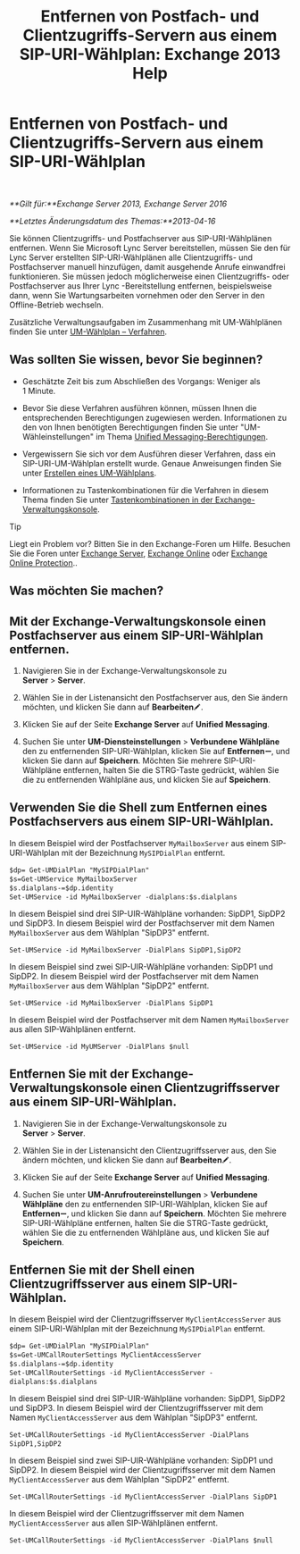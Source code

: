 ﻿---
title: 'Entfernen von Postfach- und Clientzugriffs-Servern aus einem SIP-URI-Wählplan: Exchange 2013 Help'
TOCTitle: Entfernen von Postfach- und Clientzugriffs-Servern aus einem SIP-URI-Wählplan
ms:assetid: 367441e1-1a0f-42c8-9fa8-8abe80b3d015
ms:mtpsurl: https://technet.microsoft.com/de-de/library/Aa997238(v=EXCHG.150)
ms:contentKeyID: 54652683
ms.date: 05/22/2018
mtps_version: v=EXCHG.150
ms.translationtype: MT
---

# Entfernen von Postfach- und Clientzugriffs-Servern aus einem SIP-URI-Wählplan

 

_**Gilt für:**Exchange Server 2013, Exchange Server 2016_

_**Letztes Änderungsdatum des Themas:**2013-04-16_

Sie können Clientzugriffs- und Postfachserver aus SIP-URI-Wählplänen entfernen. Wenn Sie Microsoft Lync Server bereitstellen, müssen Sie den für Lync Server erstellten SIP-URI-Wählplänen alle Clientzugriffs- und Postfachserver manuell hinzufügen, damit ausgehende Anrufe einwandfrei funktionieren. Sie müssen jedoch möglicherweise einen Clientzugriffs- oder Postfachserver aus Ihrer Lync -Bereitstellung entfernen, beispielsweise dann, wenn Sie Wartungsarbeiten vornehmen oder den Server in den Offline-Betrieb wechseln.

Zusätzliche Verwaltungsaufgaben im Zusammenhang mit UM-Wählplänen finden Sie unter [UM-Wählplan – Verfahren](um-dial-plan-procedures-exchange-2013-help.md).

## Was sollten Sie wissen, bevor Sie beginnen?

  - Geschätzte Zeit bis zum Abschließen des Vorgangs: Weniger als 1 Minute.

  - Bevor Sie diese Verfahren ausführen können, müssen Ihnen die entsprechenden Berechtigungen zugewiesen werden. Informationen zu den von Ihnen benötigten Berechtigungen finden Sie unter "UM-Wähleinstellungen" im Thema [Unified Messaging-Berechtigungen](unified-messaging-permissions-exchange-2013-help.md).

  - Vergewissern Sie sich vor dem Ausführen dieser Verfahren, dass ein SIP-URI-UM-Wählplan erstellt wurde. Genaue Anweisungen finden Sie unter [Erstellen eines UM-Wählplans](create-a-um-dial-plan-exchange-2013-help.md).

  - Informationen zu Tastenkombinationen für die Verfahren in diesem Thema finden Sie unter [Tastenkombinationen in der Exchange-Verwaltungskonsole](keyboard-shortcuts-in-the-exchange-admin-center-exchange-online-protection-help.md).


> [!TIP]
> Liegt ein Problem vor? Bitten Sie in den Exchange-Foren um Hilfe. Besuchen Sie die Foren unter <A href="https://go.microsoft.com/fwlink/p/?linkid=60612">Exchange Server</A>, <A href="https://go.microsoft.com/fwlink/p/?linkid=267542">Exchange Online</A> oder <A href="https://go.microsoft.com/fwlink/p/?linkid=285351">Exchange Online Protection</A>..



## Was möchten Sie machen?

## Mit der Exchange-Verwaltungskonsole einen Postfachserver aus einem SIP-URI-Wählplan entfernen.

1.  Navigieren Sie in der Exchange-Verwaltungskonsole zu **Server** \> **Server**.

2.  Wählen Sie in der Listenansicht den Postfachserver aus, den Sie ändern möchten, und klicken Sie dann auf **Bearbeiten**![Bearbeitungssymbol](images/Bb124582.6f53ccb2-1f13-4c02-bea0-30690e6ea71d(EXCHG.150).gif "Bearbeitungssymbol").

3.  Klicken Sie auf der Seite **Exchange Server** auf **Unified Messaging**.

4.  Suchen Sie unter **UM-Diensteinstellungen** \> **Verbundene Wählpläne** den zu entfernenden SIP-URI-Wählplan, klicken Sie auf **Entfernen**![Entfernen (Symbol)](images/JJ657492.479b6ced-8d64-4277-a725-f17fea202b28(EXCHG.150).gif "Entfernen (Symbol)"), und klicken Sie dann auf **Speichern**. Möchten Sie mehrere SIP-URI-Wählpläne entfernen, halten Sie die STRG-Taste gedrückt, wählen Sie die zu entfernenden Wählpläne aus, und klicken Sie auf **Speichern**.

## Verwenden Sie die Shell zum Entfernen eines Postfachservers aus einem SIP-URI-Wählplan.

In diesem Beispiel wird der Postfachserver `MyMailboxServer` aus einem SIP-URI-Wählplan mit der Bezeichnung `MySIPDialPlan` entfernt.

    $dp= Get-UMDialPlan "MySIPDialPlan"
    $s=Get-UMService MyMailboxServer
    $s.dialplans-=$dp.identity
    Set-UMService -id MyMailboxServer -dialplans:$s.dialplans

In diesem Beispiel sind drei SIP-UIR-Wählpläne vorhanden: SipDP1, SipDP2 und SipDP3. In diesem Beispiel wird der Postfachserver mit dem Namen `MyMailboxServer` aus dem Wählplan "SipDP3" entfernt.

    Set-UMService -id MyMailboxServer -DialPlans SipDP1,SipDP2

In diesem Beispiel sind zwei SIP-UIR-Wählpläne vorhanden: SipDP1 und SipDP2. In diesem Beispiel wird der Postfachserver mit dem Namen `MyMailboxServer` aus dem Wählplan "SipDP2" entfernt.

    Set-UMService -id MyMailboxServer -DialPlans SipDP1

In diesem Beispiel wird der Postfachserver mit dem Namen `MyMailboxServer` aus allen SIP-Wählplänen entfernt.

    Set-UMService -id MyUMServer -DialPlans $null

## Entfernen Sie mit der Exchange-Verwaltungskonsole einen Clientzugriffsserver aus einem SIP-URI-Wählplan.

1.  Navigieren Sie in der Exchange-Verwaltungskonsole zu **Server** \> **Server**.

2.  Wählen Sie in der Listenansicht den Clientzugriffsserver aus, den Sie ändern möchten, und klicken Sie dann auf **Bearbeiten**![Bearbeitungssymbol](images/Bb124582.6f53ccb2-1f13-4c02-bea0-30690e6ea71d(EXCHG.150).gif "Bearbeitungssymbol").

3.  Klicken Sie auf der Seite **Exchange Server** auf **Unified Messaging**.

4.  Suchen Sie unter **UM-Anrufroutereinstellungen** \> **Verbundene Wählpläne** den zu entfernenden SIP-URI-Wählplan, klicken Sie auf **Entfernen**![Entfernen (Symbol)](images/JJ657492.479b6ced-8d64-4277-a725-f17fea202b28(EXCHG.150).gif "Entfernen (Symbol)"), und klicken Sie dann auf **Speichern**. Möchten Sie mehrere SIP-URI-Wählpläne entfernen, halten Sie die STRG-Taste gedrückt, wählen Sie die zu entfernenden Wählpläne aus, und klicken Sie auf **Speichern**.

## Entfernen Sie mit der Shell einen Clientzugriffsserver aus einem SIP-URI-Wählplan.

In diesem Beispiel wird der Clientzugriffsserver `MyClientAccessServer` aus einem SIP-URI-Wählplan mit der Bezeichnung `MySIPDialPlan` entfernt.

    $dp= Get-UMDialPlan "MySIPDialPlan"
    $s=Get-UMCallRouterSettings MyClientAccessServer
    $s.dialplans-=$dp.identity
    Set-UMCallRouterSettings -id MyClientAccessServer -dialplans:$s.dialplans

In diesem Beispiel sind drei SIP-UIR-Wählpläne vorhanden: SipDP1, SipDP2 und SipDP3. In diesem Beispiel wird der Clientzugriffsserver mit dem Namen `MyClientAccessServer` aus dem Wählplan "SipDP3" entfernt.

    Set-UMCallRouterSettings -id MyClientAccessServer -DialPlans SipDP1,SipDP2

In diesem Beispiel sind zwei SIP-UIR-Wählpläne vorhanden: SipDP1 und SipDP2. In diesem Beispiel wird der Clientzugriffsserver mit dem Namen `MyClientAccessServer` aus dem Wählplan "SipDP2" entfernt.

    Set-UMCallRouterSettings -id MyClientAccessServer -DialPlans SipDP1

In diesem Beispiel wird der Clientzugriffsserver mit dem Namen `MyClientAccessServer` aus allen SIP-Wählplänen entfernt.

    Set-UMCallRouterSettings -id MyClientAccessServer -DialPlans $null

